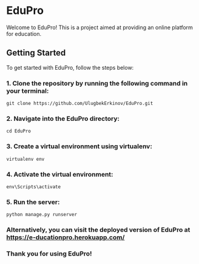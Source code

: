 # EduPro
Welcome to EduPro! This is a project aimed at providing an online platform for education.

## Getting Started
To get started with EduPro, follow the steps below:

### 1. Clone the repository by running the following command in your terminal:
```git clone https://github.com/UlugbekErkinov/EduPro.git```

### 2. Navigate into the EduPro directory:
```cd EduPro```

### 3. Create a virtual environment using virtualenv:

```pip install virtualenv
virtualenv env 
```
### 4. Activate the virtual environment:

```env\Scripts\activate```
### 5. Run the server:

```python manage.py runserver```
### Alternatively, you can visit the deployed version of EduPro at https://e-ducationpro.herokuapp.com/

### Thank you for using EduPro!



